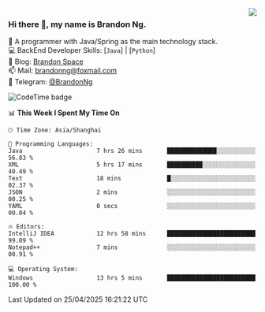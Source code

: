 <img  align="right" src="https://github-readme-stats-brandon0824.vercel.app/api/top-langs/?username=brandon0824&layout=compact">

### Hi there 👋, my name is Brandon Ng.

🌱 A programmer with Java/Spring as the main technology stack.  
💻 BackEnd Developer Skills: [`Java`] | [`Python`]  
📝 Blog: [Brandon Space](https://blog.brandonng.cc)  
📫 Mail: brandonng@foxmail.com  
📰 Telegram: [@BrandonNg](https://t.me/BrandonNg24)  

![CodeTime badge](https://img.shields.io/endpoint?style=flat-square&url=https%3A%2F%2Fapi.codetime.dev%2Fshield%3Fid%3D128%26project%3D%26in%3D604800000)

<!--START_SECTION:waka-->
📊 **This Week I Spent My Time On** 

```text
🕑︎ Time Zone: Asia/Shanghai

💬 Programming Languages: 
Java                     7 hrs 26 mins       ██████████████░░░░░░░░░░░   56.83 % 
XML                      5 hrs 17 mins       ██████████░░░░░░░░░░░░░░░   40.49 % 
Text                     18 mins             █░░░░░░░░░░░░░░░░░░░░░░░░   02.37 % 
JSON                     2 mins              ░░░░░░░░░░░░░░░░░░░░░░░░░   00.25 % 
YAML                     0 secs              ░░░░░░░░░░░░░░░░░░░░░░░░░   00.04 % 

🔥 Editors: 
IntelliJ IDEA            12 hrs 58 mins      █████████████████████████   99.09 % 
Notepad++                7 mins              ░░░░░░░░░░░░░░░░░░░░░░░░░   00.91 % 

💻 Operating System: 
Windows                  13 hrs 5 mins       █████████████████████████   100.00 % 
```


 Last Updated on 25/04/2025 16:21:22 UTC
<!--END_SECTION:waka-->
